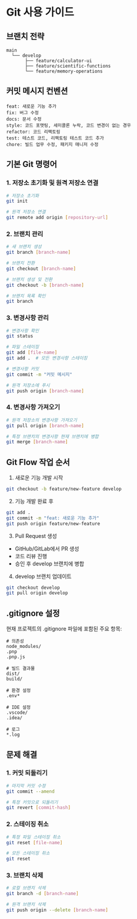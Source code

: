 # Git 사용 가이드

## 브랜치 전략

```
main
  └── develop
       ├── feature/calculator-ui
       ├── feature/scientific-functions
       └── feature/memory-operations
```

## 커밋 메시지 컨벤션

```
feat: 새로운 기능 추가
fix: 버그 수정
docs: 문서 수정
style: 코드 포맷팅, 세미콜론 누락, 코드 변경이 없는 경우
refactor: 코드 리팩토링
test: 테스트 코드, 리팩토링 테스트 코드 추가
chore: 빌드 업무 수정, 패키지 매니저 수정
```

## 기본 Git 명령어

### 1. 저장소 초기화 및 원격 저장소 연결
```bash
# 저장소 초기화
git init

# 원격 저장소 연결
git remote add origin [repository-url]
```

### 2. 브랜치 관리
```bash
# 새 브랜치 생성
git branch [branch-name]

# 브랜치 전환
git checkout [branch-name]

# 브랜치 생성 및 전환
git checkout -b [branch-name]

# 브랜치 목록 확인
git branch
```

### 3. 변경사항 관리
```bash
# 변경사항 확인
git status

# 파일 스테이징
git add [file-name]
git add .  # 모든 변경사항 스테이징

# 변경사항 커밋
git commit -m "커밋 메시지"

# 원격 저장소에 푸시
git push origin [branch-name]
```

### 4. 변경사항 가져오기
```bash
# 원격 저장소의 변경사항 가져오기
git pull origin [branch-name]

# 특정 브랜치의 변경사항 현재 브랜치에 병합
git merge [branch-name]
```

## Git Flow 작업 순서

1. 새로운 기능 개발 시작
```bash
git checkout -b feature/new-feature develop
```

2. 기능 개발 완료 후
```bash
git add .
git commit -m "feat: 새로운 기능 추가"
git push origin feature/new-feature
```

3. Pull Request 생성
- GitHub/GitLab에서 PR 생성
- 코드 리뷰 진행
- 승인 후 develop 브랜치에 병합

4. develop 브랜치 업데이트
```bash
git checkout develop
git pull origin develop
```

## .gitignore 설정

현재 프로젝트의 .gitignore 파일에 포함된 주요 항목:

```
# 의존성
node_modules/
.pnp
.pnp.js

# 빌드 결과물
dist/
build/

# 환경 설정
.env*

# IDE 설정
.vscode/
.idea/

# 로그
*.log
```

## 문제 해결

### 1. 커밋 되돌리기
```bash
# 마지막 커밋 수정
git commit --amend

# 특정 커밋으로 되돌리기
git revert [commit-hash]
```

### 2. 스테이징 취소
```bash
# 특정 파일 스테이징 취소
git reset [file-name]

# 모든 스테이징 취소
git reset
```

### 3. 브랜치 삭제
```bash
# 로컬 브랜치 삭제
git branch -d [branch-name]

# 원격 브랜치 삭제
git push origin --delete [branch-name]
``` 